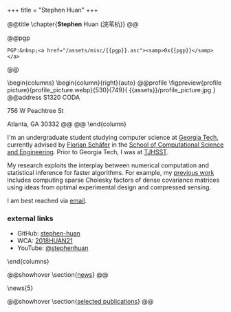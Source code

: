 +++
title = "Stephen Huan"
+++

@@title
\chapter{**Stephen** Huan (浣苇杭)}
@@

@@pgp
~~~
PGP:&nbsp;<a href="/assets/misc/{{pgp}}.asc"><samp>0x{{pgp}}</samp></a>
~~~
@@

\begin{columns}
\begin{column}{right}{auto}
@@profile
\figpreview{profile picture}{profile_picture.webp}{530}{749}{
  {{assets}}/profile_picture.jpg
}
@@address
  S1320 CODA

  756 W Peachtree St

  Atlanta, GA 30332
@@
@@
\end{column}

I'm an undergraduate student studying computer science at [Georgia
Tech](https://www.gatech.edu/), currently advised by [Florian
Schäfer](https://f-t-s.github.io/) in the [School of Computational
Science and Engineering](https://cse.gatech.edu/). Prior to Georgia
Tech, I was at [TJHSST](https://tjhsst.edu/).

My research exploits the interplay between numerical
computation and statistical inference for faster algorithms.
For example, my [previous work](/projects/) includes computing
sparse Cholesky factors of dense covariance matrices using
ideas from optimal experimental design and compressed sensing.

I am best reached via [email](mailto:shuan@gatech.edu).

### external links

- GitHub: [stephen-huan](https://github.com/stephen-huan)
- WCA: [2018HUAN21](https://www.worldcubeassociation.org/persons/2018HUAN21)
- YouTube: [@stephenhuan](https://www.youtube.com/@stephenhuan)

\end{columns}

@@showhover
\section{[news](/news/)}
@@

\news{5}

@@showhover
\section{[selected publications](/publications/)}
@@


